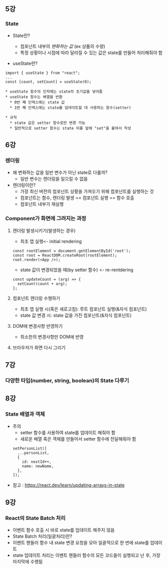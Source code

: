 ## 5강

### State

- State란?

  - 컴포넌트 내부의 _변화하는 값_ (ex 상품의 수량)
  - 특정 상황이나 시점에 따라 달라질 수 있는 값은 state를 만들어 처리해줘야 함

- useState란?

```
import { useState } from "react";
...
const [count, setCount] = useState(0);
```

    * useState 함수의 인자에는 state의 초기값을 넣어줌
    * useState 함수는 배열을 반환
      * 0번 째 인덱스에는 state 값
      * 1번 째 인덱스에는 state를 업데이트할 대 사용하는 함수(setter)

    * 규칙
      * state 값은 setter 함수로만 변경 가능
      * 일반적으로 setter 함수는 state 이름 앞에 "set"을 붙여서 작성

## 6강

### 렌더링

- 왜 변화하는 값을 일반 변수가 아닌 state로 다룰까?
  - 일반 변수는 렌더링을 일으킬 수 없음
- 렌더링이란?
  - 가장 최신 버전의 컴포넌트 상황을 가져오기 위해 컴포넌트를 실행하는 것
  - 컴포넌트는 함수, 렌더링 발생 == 컴포넌트 실행 == 함수 호출
  - 컴포넌트 내부가 재실행

### Component가 화면에 그려지는 과정

1. 렌더링 발생시키기(발생하는 경우)


    - 최초 앱 실행<- initial rendering
    ```
    const rootElement = document.getElementById('root');
    const root = ReactDOM.createRoot(rootElement);
    root.render(<App />);
    ```
    - state 값이 변경되었을 때(by setter 함수) <- re-rentdering
    ```
    const updateCount = (arg) => {
      setCount(count + arg);
    };
    ```

2. 컴포넌트 렌더링 수행하기


    - 최초 앱 실행 시(혹은 새로고침): 루트 컴포넌트 실행(&자식 컴포넌트)
    - state 값 변경 시: state 값을 가진 컴포넌트(&자식 컴포넌트)

3. DOM에 변경사항 반영하기


    - 최소한의 변경사항만 DOM에 반영

4. 브라우저가 화면 다시 그리기

## 7강

### 다양한 타입(number, string, boolean)의 State 다루기

## 8강

### State 배열과 객체

- 주의
  - setter 함수를 사용하여 state를 업데이트 해줘야 함
  - 새로운 배열 혹은 객체를 만들어서 setter 함수에 전달해줘야 함
  ```
  setPersonList([
    ...personList,
    {
      id: nextId++,
      name: newName,
    },
  ]);
  ```
- 참고 : https://react.dev/learn/updating-arrays-in-state

## 9강

### React의 State Batch 처리

- 이벤트 함수 호출 시 바로 state를 업데이트 해주지 않음
- State Batch 처리(일괄처리)란?
- 이벤트 핸들러 함수 내 state 변경 요청을 모아 일괄적으로 한 번에 state를 업데이트
- state 업데이트 처리는 이벤트 핸들러 함수의 모든 코드들이 실행되고 난 후, 가장 마지막에 수행됨
